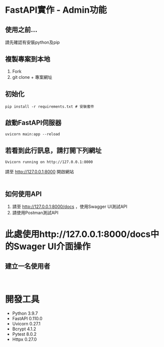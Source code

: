 # FastAPI實作 - Admin功能

## 使用之前...
請先確認有安裝python及pip

## 複製專案到本地
1. Fork
2. git clone + 專案網址

## 初始化
```
pip install -r requirements.txt # 安裝套件
```

## 啟動FastAPI伺服器
```
uvicorn main:app --reload
```

## 若看到此行訊息，請打開下列網址
```
Uvicorn running on http://127.0.0.1:8000 
```

請至 http://127.0.0.1:8000  開啟網站
<br/>
<br/>

## 如何使用API
1. 請至 http://127.0.0.1:8000/docs ，使用Swagger UI測試API
2. 請使用Postman測試API

# 此處使用http://127.0.0.1:8000/docs中的Swager UI介面操作
## 建立一名使用者



<br>

# 開發工具
- Python 3.9.7
- FastAPI 0.110.0
- Uvicorn 0.27.1
- Bcrypt 4.1.2
- Pytest 8.0.2
- Httpx 0.27.0